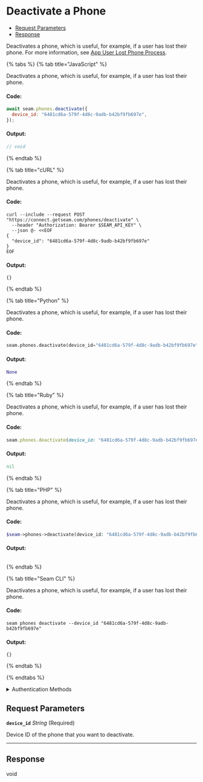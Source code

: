 # Deactivate a Phone

- [Request Parameters](#request-parameters)
- [Response](#response)

Deactivates a phone, which is useful, for example, if a user has lost their phone. For more information, see [App User Lost Phone Process](../../capability-guides/mobile-access/managing-phones-for-a-user-identity.md#app-user-lost-phone-process).


{% tabs %}
{% tab title="JavaScript" %}

Deactivates a phone, which is useful, for example, if a user has lost their phone.

#### Code:

```javascript
await seam.phones.deactivate({
  device_id: "6481cd6a-579f-4d8c-9adb-b42bf9fb697e",
});
```

#### Output:

```javascript
// void
```
{% endtab %}

{% tab title="cURL" %}

Deactivates a phone, which is useful, for example, if a user has lost their phone.

#### Code:

```curl
curl --include --request POST "https://connect.getseam.com/phones/deactivate" \
  --header "Authorization: Bearer $SEAM_API_KEY" \
  --json @- <<EOF
{
  "device_id": "6481cd6a-579f-4d8c-9adb-b42bf9fb697e"
}
EOF
```

#### Output:

```curl
{}
```
{% endtab %}

{% tab title="Python" %}

Deactivates a phone, which is useful, for example, if a user has lost their phone.

#### Code:

```python
seam.phones.deactivate(device_id="6481cd6a-579f-4d8c-9adb-b42bf9fb697e")
```

#### Output:

```python
None
```
{% endtab %}

{% tab title="Ruby" %}

Deactivates a phone, which is useful, for example, if a user has lost their phone.

#### Code:

```ruby
seam.phones.deactivate(device_id: "6481cd6a-579f-4d8c-9adb-b42bf9fb697e")
```

#### Output:

```ruby
nil
```
{% endtab %}

{% tab title="PHP" %}

Deactivates a phone, which is useful, for example, if a user has lost their phone.

#### Code:

```php
$seam->phones->deactivate(device_id: "6481cd6a-579f-4d8c-9adb-b42bf9fb697e");
```

#### Output:

```php

```
{% endtab %}

{% tab title="Seam CLI" %}

Deactivates a phone, which is useful, for example, if a user has lost their phone.

#### Code:

```seam_cli
seam phones deactivate --device_id "6481cd6a-579f-4d8c-9adb-b42bf9fb697e"
```

#### Output:

```seam_cli
{}
```
{% endtab %}

{% endtabs %}


<details>

<summary>Authentication Methods</summary>

- API key
- Client session token
- Personal access token
  <br>Must also include the `seam-workspace` header in the request.

To learn more, see [Authentication](https://docs.seam.co/latest/api/authentication).
</details>

## Request Parameters

**`device_id`** *String* (Required)

Device ID of the phone that you want to deactivate.

---


## Response

void

